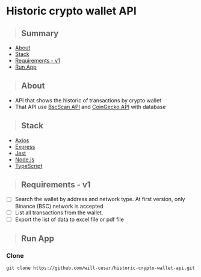# Historic crypto wallet API

> ## Summary

- [About](#about)
- [Stack](#stack)
- [Requirements - v1](#requirements-v1)
- [Run App](#run-app)

> ## <a name="about"></a> About

- API that shows the historic of transactions by crypto wallet
- That API use [BscScan API](https://docs.bscscan.com) and [CoinGecko API](https://www.coingecko.com/pt/api/documentation) with database

> ## <a name="stack"></a> Stack

- [Axios](https://www.npmjs.com/package/axios)
- [Express](https://expressjs.com/pt-br/)
- [Jest](https://www.npmjs.com/package/jest)
- [Node.js](https://nodejs.org/en/)
- [TypeScript](https://www.npmjs.com/package/typescript)

> ## <a name="requirements-v1"></a> Requirements - v1

- [ ] Search the wallet by address and network type. At first version, only Binance (BSC) network is accepted
- [ ] List all transactions from the wallet.
- [ ] Export the list of data to excel file or pdf file

> ## <a name="run-app"></a> Run App

### Clone

```
git clone https://github.com/will-cesar/historic-crypto-wallet-api.git
```